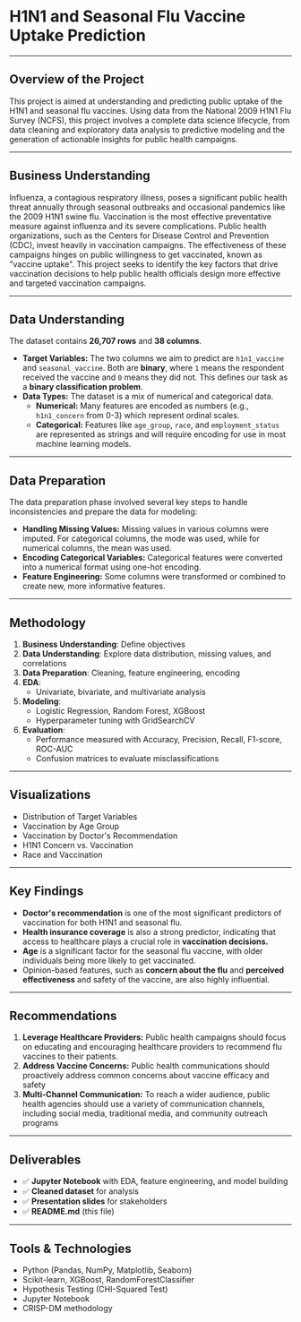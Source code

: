 #  H1N1 and Seasonal Flu Vaccine Uptake Prediction
---
## Overview of the Project
This project is aimed at understanding and predicting public uptake of the H1N1 and seasonal flu vaccines. Using data from the National 2009 H1N1 Flu Survey (NCFS), this project involves a complete data science lifecycle, from data cleaning and exploratory data analysis to predictive modeling and the generation of actionable insights for public health campaigns.

---
## Business Understanding 
Influenza, a contagious respiratory illness, poses a significant public health threat annually through seasonal outbreaks and occasional pandemics like the 2009 H1N1 swine flu. Vaccination is the most effective preventative measure against influenza and its severe complications. Public health organizations, such as the Centers for Disease Control and Prevention (CDC), invest heavily in vaccination campaigns. The effectiveness of these campaigns hinges on public willingness to get vaccinated, known as "vaccine uptake". This project seeks to identify the key factors that drive vaccination decisions to help public health officials design more effective and targeted vaccination campaigns.

---
## Data Understanding
The dataset contains **26,707 rows** and **38 columns**.
* **Target Variables:** The two columns we aim to predict are `h1n1_vaccine` and `seasonal_vaccine`. Both are **binary**, where `1` means the respondent received the vaccine and `0` means they did not. This defines our task as a **binary classification problem**.
* **Data Types:** The dataset is a mix of numerical and categorical data.
    * **Numerical:** Many features are encoded as numbers (e.g., `h1n1_concern` from 0-3) which represent ordinal scales.
    * **Categorical:** Features like `age_group`, `race`, and `employment_status` are represented as strings and will require encoding for use in most machine learning models.

---
## Data Preparation
The data preparation phase involved several key steps to handle inconsistencies and prepare the data for modeling:

* **Handling Missing Values:** Missing values in various columns were imputed. For categorical columns, the mode was used, while for numerical columns, the mean was used.
* **Encoding Categorical Variables:** Categorical features were converted into a numerical format using one-hot encoding.
* **Feature Engineering:** Some columns were transformed or combined to create new, more informative features.

---
## Methodology
1. **Business Understanding**: Define objectives 
2. **Data Understanding**: Explore data distribution, missing values, and correlations
3. **Data Preparation**: Cleaning, feature engineering, encoding
4. **EDA**:
   - Univariate, bivariate, and multivariate analysis
5. **Modeling**:
   - Logistic Regression, Random Forest, XGBoost
   - Hyperparameter tuning with GridSearchCV
6. **Evaluation**:
   - Performance measured with Accuracy, Precision, Recall, F1-score, ROC-AUC
   - Confusion matrices to evaluate misclassifications

---
## Visualizations

- Distribution of Target Variables
- Vaccination by Age Group
- Vaccination by Doctor's Recommendation
- H1N1 Concern vs. Vaccination
- Race and Vaccination

---
## Key Findings

- **Doctor's recommendation** is one of the most significant predictors of vaccination for both H1N1 and seasonal flu.
- **Health insurance coverage** is also a strong predictor, indicating that access to healthcare plays a crucial role in **vaccination decisions.**
- **Age** is a significant factor for the seasonal flu vaccine, with older individuals being more likely to get vaccinated.
- Opinion-based features, such as **concern about the flu** and **perceived effectiveness** and safety of the vaccine, are also highly influential.

---
 ## Recommendations

1. **Leverage Healthcare Providers:** Public health campaigns should focus on educating and encouraging healthcare providers to recommend flu vaccines to their patients.
2. **Address Vaccine Concerns:** Public health communications should proactively address common concerns about vaccine efficacy and safety 
3. **Multi-Channel Communication:** To reach a wider audience, public health agencies should use a variety of communication channels, including social media, traditional media, and community outreach programs

---
## Deliverables

- ✅ **Jupyter Notebook** with EDA, feature engineering, and model building
- ✅ **Cleaned dataset** for analysis
- ✅ **Presentation slides** for stakeholders
- ✅ **README.md** (this file)

---
## Tools & Technologies

- Python (Pandas, NumPy, Matplotlib, Seaborn)
- Scikit-learn, XGBoost, RandomForestClassifier
- Hypothesis Testing (CHI-Squared Test)
- Jupyter Notebook
- CRISP-DM methodology
